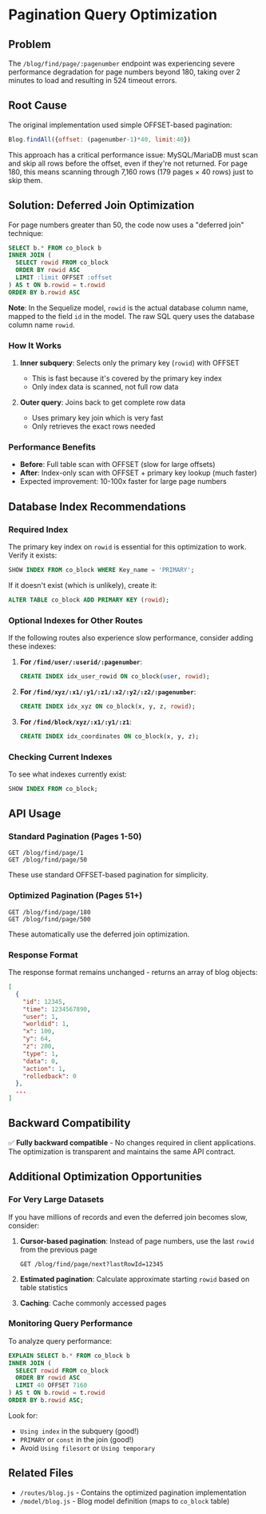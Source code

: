 # Pagination Query Optimization

## Problem
The `/blog/find/page/:pagenumber` endpoint was experiencing severe performance degradation for page numbers beyond 180, taking over 2 minutes to load and resulting in 524 timeout errors.

## Root Cause
The original implementation used simple OFFSET-based pagination:
```javascript
Blog.findAll({offset: (pagenumber-1)*40, limit:40})
```

This approach has a critical performance issue: MySQL/MariaDB must scan and skip all rows before the offset, even if they're not returned. For page 180, this means scanning through 7,160 rows (179 pages × 40 rows) just to skip them.

## Solution: Deferred Join Optimization

For page numbers greater than 50, the code now uses a "deferred join" technique:

```sql
SELECT b.* FROM co_block b 
INNER JOIN (
  SELECT rowid FROM co_block 
  ORDER BY rowid ASC 
  LIMIT :limit OFFSET :offset
) AS t ON b.rowid = t.rowid 
ORDER BY b.rowid ASC
```

**Note**: In the Sequelize model, `rowid` is the actual database column name, mapped to the field `id` in the model. The raw SQL query uses the database column name `rowid`.

### How It Works
1. **Inner subquery**: Selects only the primary key (`rowid`) with OFFSET
   - This is fast because it's covered by the primary key index
   - Only index data is scanned, not full row data
   
2. **Outer query**: Joins back to get complete row data
   - Uses primary key join which is very fast
   - Only retrieves the exact rows needed

### Performance Benefits
- **Before**: Full table scan with OFFSET (slow for large offsets)
- **After**: Index-only scan with OFFSET + primary key lookup (much faster)
- Expected improvement: 10-100x faster for large page numbers

## Database Index Recommendations

### Required Index
The primary key index on `rowid` is essential for this optimization to work. Verify it exists:
```sql
SHOW INDEX FROM co_block WHERE Key_name = 'PRIMARY';
```

If it doesn't exist (which is unlikely), create it:
```sql
ALTER TABLE co_block ADD PRIMARY KEY (rowid);
```

### Optional Indexes for Other Routes
If the following routes also experience slow performance, consider adding these indexes:

1. **For `/find/user/:userid/:pagenumber`**:
   ```sql
   CREATE INDEX idx_user_rowid ON co_block(user, rowid);
   ```

2. **For `/find/xyz/:x1/:y1/:z1/:x2/:y2/:z2/:pagenumber`**:
   ```sql
   CREATE INDEX idx_xyz ON co_block(x, y, z, rowid);
   ```

3. **For `/find/block/xyz/:x1/:y1/:z1`**:
   ```sql
   CREATE INDEX idx_coordinates ON co_block(x, y, z);
   ```

### Checking Current Indexes
To see what indexes currently exist:
```sql
SHOW INDEX FROM co_block;
```

## API Usage

### Standard Pagination (Pages 1-50)
```
GET /blog/find/page/1
GET /blog/find/page/50
```
These use standard OFFSET-based pagination for simplicity.

### Optimized Pagination (Pages 51+)
```
GET /blog/find/page/180
GET /blog/find/page/500
```
These automatically use the deferred join optimization.

### Response Format
The response format remains unchanged - returns an array of blog objects:
```json
[
  {
    "id": 12345,
    "time": 1234567890,
    "user": 1,
    "worldid": 1,
    "x": 100,
    "y": 64,
    "z": 200,
    "type": 1,
    "data": 0,
    "action": 1,
    "rolledback": 0
  },
  ...
]
```

## Backward Compatibility
✅ **Fully backward compatible** - No changes required in client applications. The optimization is transparent and maintains the same API contract.

## Additional Optimization Opportunities

### For Very Large Datasets
If you have millions of records and even the deferred join becomes slow, consider:

1. **Cursor-based pagination**: Instead of page numbers, use the last `rowid` from the previous page
   ```
   GET /blog/find/page/next?lastRowId=12345
   ```
   
2. **Estimated pagination**: Calculate approximate starting `rowid` based on table statistics
   
3. **Caching**: Cache commonly accessed pages

### Monitoring Query Performance
To analyze query performance:
```sql
EXPLAIN SELECT b.* FROM co_block b 
INNER JOIN (
  SELECT rowid FROM co_block 
  ORDER BY rowid ASC 
  LIMIT 40 OFFSET 7160
) AS t ON b.rowid = t.rowid 
ORDER BY b.rowid ASC;
```

Look for:
- `Using index` in the subquery (good!)
- `PRIMARY` or `const` in the join (good!)
- Avoid `Using filesort` or `Using temporary`

## Related Files
- `/routes/blog.js` - Contains the optimized pagination implementation
- `/model/blog.js` - Blog model definition (maps to `co_block` table)

